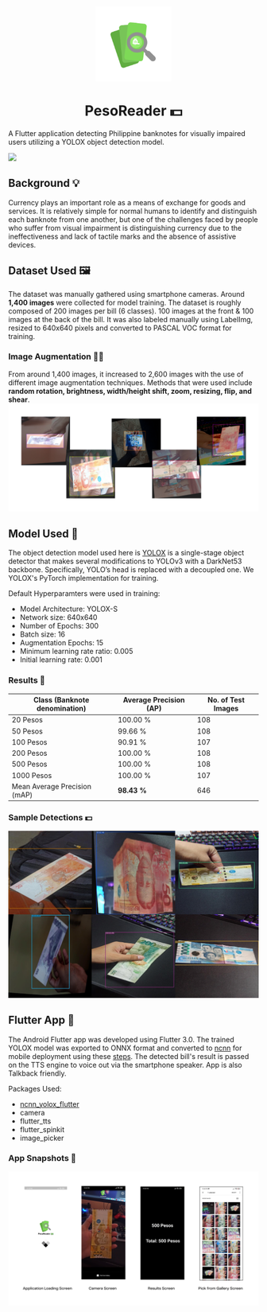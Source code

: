 <p align="center">
 <img src="screenshots/PesoReader_Logo.png" alt="drawing" width=30% height=30%/>
</p>
<h1 align='center'>PesoReader 💵</h1></center>

A Flutter application detecting Philippine banknotes for visually impaired users utilizing a YOLOX object detection model.

![](screenshots/demo.gif)

## Background 💡
Currency plays an important role as a means of exchange for goods and services. It is relatively simple for normal humans to identify and distinguish each banknote from one another, but one of the challenges faced by people who suffer from visual impairment is distinguishing currency due to the ineffectiveness and lack of tactile marks and the absence of assistive devices.

## Dataset Used 🖼
The dataset was manually gathered using smartphone cameras. Around **1,400 images** were collected for model training. The dataset is roughly composed of 200 images per bill (6 classes). 100 images at the front & 100 images at the back of the bill. It was also labeled manually using LabelImg, resized to 640x640 pixels and converted to PASCAL VOC format for training.
 ### Image Augmentation 🧙‍♂️
 From around 1,400 images, it increased to 2,600 images with the use of different image augmentation techniques. Methods that were used include **random rotation, brightness, width/height shift, zoom, resizing, flip, and shear**.
 ![](screenshots/image_augmentation.png)

## Model Used 🔭
The object detection model used here is [YOLOX](https://github.com/Megvii-BaseDetection/YOLOX) is a single-stage object detector that makes several modifications to YOLOv3 with a DarkNet53 backbone. Specifically, YOLO’s head is replaced with a decoupled one. We YOLOX's PyTorch implementation for training.

Default Hyperparamters were used in training:
* Model Architecture: YOLOX-S
* Network size: 640x640
* Number of Epochs: 300
* Batch size: 16 
* Augmentation Epochs: 15
* Minimum learning rate ratio: 0.005
* Initial learning rate: 0.001

### Results 📝
| Class (Banknote denomination)                       |   Average Precision (AP)   |   No. of Test Images  |
|-----------------------------|----------------------------|-----------------------|
| 20 Pesos                  | 100.00 %                    | 108                   |
| 50 Pesos                | 99.66 %                    | 108                    |
| 100 Pesos      | 90.91 %                    | 107                    |
| 200 Pesos    | 100.00 %                    | 108                    |
| 500 Pesos       | 100.00 %                    | 108                    |
| 1000 Pesos      | 100.00 %                    | 107                   |
| Mean Average Precision (mAP)       | **98.43 %**                    | 646                   |


### Sample Detections 💵
![](screenshots/sample_detection.png)


## Flutter App 📱
The Android Flutter app was developed using Flutter 3.0. The trained YOLOX model was exported to ONNX format and converted to [ncnn](https://github.com/Tencent/ncnn) for mobile deployment using these [steps](https://yolox.readthedocs.io/en/latest/demo/ncnn_cpp_readme.html). The detected bill's result is passed on the TTS engine to voice out via the smartphone speaker. App is also Talkback friendly.

Packages Used:
* [ncnn_yolox_flutter](https://github.com/KoheiKanagu/ncnn_yolox_flutter)
* camera 
* flutter_tts
* flutter_spinkit
* image_picker 

### App Snapshots 📸
![](screenshots/app_snapshots.png)
